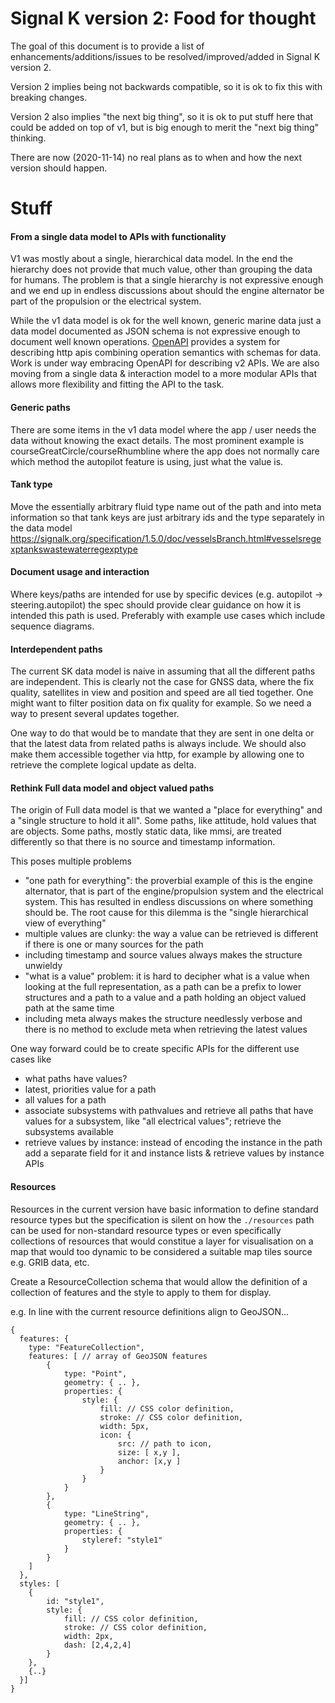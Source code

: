 # Signal K version 2: Food for thought

The goal of this document is to provide a list of enhancements/additions/issues to be resolved/improved/added in Signal K version 2.

Version 2 implies being not backwards compatible, so it is ok to fix this with breaking changes. 

Version 2 also implies "the next big thing", so it is ok to put stuff here that could be added on top of v1, but is big enough to merit the "next big thing" thinking.

There are now (2020-11-14) no real plans as to when and how the next version should happen.

# Stuff

#### From a single data model to APIs with functionality

V1 was mostly about a single, hierarchical data model. In the end the hierarchy does not provide that much value, other than grouping the data for humans. The problem is that a single hierarchy is not expressive enough and we end up in endless discussions about should the engine alternator be part of the propulsion or the electrical system.

While the v1 data model is ok for the well known, generic marine data just a data model documented as JSON schema is not expressive enough to document well known operations. [OpenAPI](https://swagger.io/specification/) provides a system for describing http apis combining operation semantics with schemas for data. Work is under way embracing OpenAPI for describing v2 APIs. We are also moving from a single data & interaction model to a more modular APIs that allows more flexibility and fitting the API to the task.

#### Generic paths

There are some items in the v1 data model where the app / user needs the data without knowing the exact details. The most prominent example is courseGreatCircle/courseRhumbline where the app does not normally care which method the autopilot feature is using, just what the value is.

#### Tank type

Move the essentially arbitrary fluid type name out of the path and into meta information so that tank keys are just arbitrary ids and the type separately in the data model https://signalk.org/specification/1.5.0/doc/vesselsBranch.html#vesselsregexptankswastewaterregexptype


#### Document usage and interaction

Where keys/paths are intended for use by specific devices (e.g. autopilot -> steering.autopilot) the spec should provide clear guidance on how it is intended this path is used. Preferably with example use cases which include sequence diagrams.

#### Interdependent paths

The current SK data model is naive in assuming that all the different paths are independent. This is clearly not the case for GNSS data, where the fix quality, satellites in view and position and speed are all tied together. One might want to filter position data on fix quality for example. So we need a way to present several updates together. 

One way to do that would be to mandate that they are sent in one delta or that the latest data from related paths is always include. We should also make them accessible together via http, for example by allowing one to retrieve the complete logical update as delta.

#### Rethink Full data model and object valued paths

The origin of Full data model is that we wanted a "place for everything" and a "single structure to hold it all". Some paths, like attitude, hold values that are objects. Some paths, mostly static data, like mmsi, are treated differently so that there is no source and timestamp information.

This poses multiple problems
- "one path for everything": the proverbial example of this is the engine alternator, that is part of the engine/propulsion system and the electrical system. This has resulted in endless discussions on where something should be. The root cause for this dilemma is the "single hierarchical view of everything"
- multiple values are clunky: the way a value can be retrieved is different if there is one or many sources for the path
- including timestamp and source values always makes the structure unwieldy
- "what is a value" problem: it is hard to decipher what is a value when looking at the full representation, as a path can be a prefix to lower structures and a path to a value and a path holding an object valued path at the same time
- including meta always makes the structure needlessly verbose and there is no method to exclude meta when retrieving the latest values

One way forward could be to create specific APIs for the different use cases like
- what paths have values?
- latest, priorities value for a path
- all values for a path
- associate subsystems with pathvalues and retrieve all paths that have values for a subsystem, like "all electrical values"; retrieve the subsystems available
- retrieve values by instance: instead of encoding the instance in the path add a separate field for it and instance lists & retrieve values by instance APIs

#### Resources

Resources in the current version have basic information to define standard resource types but the specification is silent on how the `./resources` path can be used for non-standard resource types or even specifically collections of resources that would constitue a layer for visualisation on a map that would too dynamic to be considered a suitable map tiles source e.g. GRIB data, etc.

Create a ResourceCollection schema that would allow the definition of a collection of features and the style to apply to them for display.

e.g. In line with the current resource definitions align to GeoJSON...
```
{ 
  features: {
    type: "FeatureCollection",
    features: [ // array of GeoJSON features 
        { 
            type: "Point",
            geometry: { .. },
            properties: {
                style: {
                    fill: // CSS color definition,
                    stroke: // CSS color definition,
                    width: 5px,
                    icon: {
                        src: // path to icon,
                        size: [ x,y ],
                        anchor: [x,y ]
                    }
                }
            }
        },
        { 
            type: "LineString",
            geometry: { .. },
            properties: {
                styleref: "style1"
            }
        }        
    ]
  },
  styles: [
    { 
        id: "style1",
        style: {
            fill: // CSS color definition,
            stroke: // CSS color definition,
            width: 2px,
            dash: [2,4,2,4]
        }
    },
    {..}
  }]
} 
```

